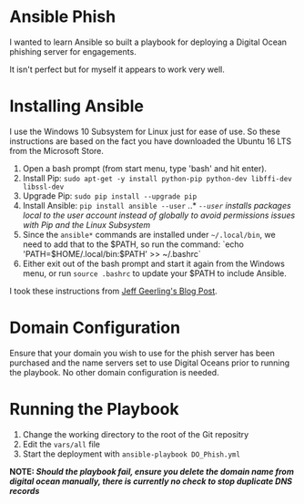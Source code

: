# Ansible Phish
I wanted to learn Ansible so built a playbook for deploying a Digital Ocean phishing server for engagements.

It isn't perfect but for myself it appears to work very well.


# Installing Ansible
I use the Windows 10 Subsystem for Linux just for ease of use. So these instructions are based on the fact you have downloaded the Ubuntu 16 LTS from the Microsoft Store.

1. Open a bash prompt (from start menu, type 'bash' and hit enter).
2. Install Pip: `sudo apt-get -y install python-pip python-dev libffi-dev libssl-dev`
3. Upgrade Pip: `sudo pip install --upgrade pip`
4. Install Ansible: `pip install ansible --user`
..* _`--user` installs packages local to the user account instead of globally to avoid permissions issues with Pip and the Linux Subsystem_
5. Since the `ansible*` commands are installed under `~/.local/bin`, we need to add that to the $PATH, so run the command: `echo 'PATH=$HOME/.local/bin:$PATH' >> ~/.bashrc`
6. Either exit out of the bash prompt and start it again from the Windows menu, or run `source .bashrc` to update your $PATH to include Ansible.

I took these instructions from [Jeff Geerling's Blog Post](https://www.jeffgeerling.com/blog/2017/using-ansible-through-windows-10s-subsystem-linux).


# Domain Configuration
Ensure that your domain you wish to use for the phish server has been purchased and the name servers set to use Digital Oceans prior to running the playbook. No other domain configuration is needed.


# Running the Playbook
1. Change the working directory to the root of the Git repositry
2. Edit the `vars/all` file
2. Start the deployment with `ansible-playbook DO_Phish.yml`

**NOTE: *Should the playbook fail, ensure you delete the domain name from digital ocean manually, there is currently no check to stop duplicate DNS records***
